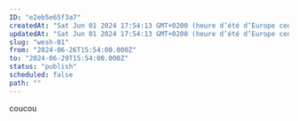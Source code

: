 ```yaml
---
ID: "e2eb5e65f3a7"
createdAt: "Sat Jun 01 2024 17:54:13 GMT+0200 (heure d’été d’Europe centrale)"
updatedAt: "Sat Jun 01 2024 17:54:13 GMT+0200 (heure d’été d’Europe centrale)"
slug: "wesh-01"
from: "2024-06-26T15:54:00.000Z"
to: "2024-06-29T15:54:00.000Z"
status: "publish"
scheduled: false
path: ""
---
```

coucou